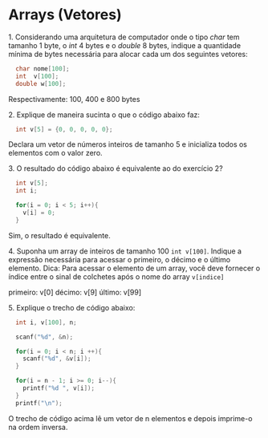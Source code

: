 # Arrays (Vetores)


1\. Considerando uma arquitetura de computador onde o tipo *char* tem tamanho 1 byte, o *int* 4 bytes e o *double* 8 bytes,
indique a quantidade mínima de bytes necessária para alocar cada um dos seguintes vetores:

```c
  char nome[100];
  int  v[100];
  double w[100];

```

Respectivamente: 100, 400 e 800 bytes


2\. Explique de maneira sucinta o que o código abaixo faz:

```c
  int v[5] = {0, 0, 0, 0, 0};

```

Declara um vetor de números inteiros de tamanho 5 e inicializa todos os elementos com o valor zero.


3\. O resultado do código abaixo é equivalente ao do exercício 2?


```c
  int v[5];
  int i;

  for(i = 0; i < 5; i++){
    v[i] = 0;
  }

```

Sim, o resultado é equivalente.


4\. Suponha um array de inteiros de tamanho 100 `int v[100]`. Indique a expressão necessária para acessar o primeiro, o décimo e o último elemento.
Dica: Para acessar o elemento de um array, você deve fornecer o índice entre o sinal de colchetes após o nome do array `v[indice]`


primeiro: v[0]
décimo: v[9]
último: v[99]


5\. Explique o trecho de código abaixo:


```c
  int i, v[100], n;

  scanf("%d", &n);

  for(i = 0; i < n; i ++){
    scanf("%d", &v[i]);
  }

  for(i = n - 1; i >= 0; i--){
    printf("%d ", v[i]);
  }
  printf("\n");

```

O trecho de código acima lê um vetor de n elementos e depois imprime-o na ordem inversa.


